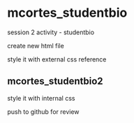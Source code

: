 # mcortes_studentbio
session 2 activity - studentbio

create new html file

style it with external css reference

## mcortes_studentbio2

style it with internal css 

push to github for review
